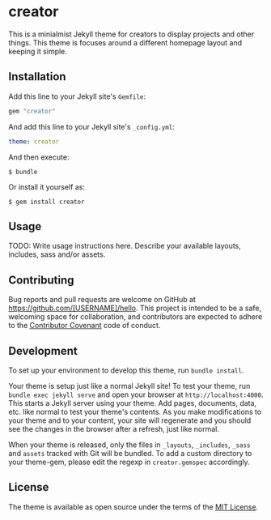 # creator

This is a minialmist Jekyll theme for creators to display projects and other things. This theme is focuses around  a different homepage layout and keeping it simple.

## Installation

Add this line to your Jekyll site's `Gemfile`:

```ruby
gem "creator"
```

And add this line to your Jekyll site's `_config.yml`:

```yaml
theme: creator
```

And then execute:

    $ bundle

Or install it yourself as:

    $ gem install creator

## Usage

TODO: Write usage instructions here. Describe your available layouts, includes, sass and/or assets.

## Contributing

Bug reports and pull requests are welcome on GitHub at https://github.com/[USERNAME]/hello. This project is intended to be a safe, welcoming space for collaboration, and contributors are expected to adhere to the [Contributor Covenant](http://contributor-covenant.org) code of conduct.

## Development

To set up your environment to develop this theme, run `bundle install`.

Your theme is setup just like a normal Jekyll site! To test your theme, run `bundle exec jekyll serve` and open your browser at `http://localhost:4000`. This starts a Jekyll server using your theme. Add pages, documents, data, etc. like normal to test your theme's contents. As you make modifications to your theme and to your content, your site will regenerate and you should see the changes in the browser after a refresh, just like normal.

When your theme is released, only the files in `_layouts`, `_includes`, `_sass` and `assets` tracked with Git will be bundled.
To add a custom directory to your theme-gem, please edit the regexp in `creator.gemspec` accordingly.

## License

The theme is available as open source under the terms of the [MIT License](https://opensource.org/licenses/MIT).

